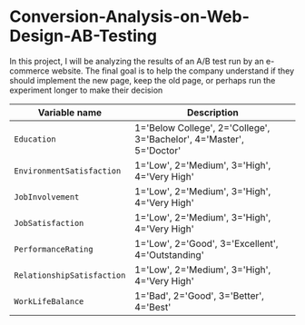 # Conversion-Analysis-on-Web-Design-AB-Testing

In this project, I will be analyzing the results of an A/B test run by an e-commerce website.  The final goal is to help the company understand if they should implement the new page, keep the old page, or perhaps run the experiment longer to make their decision

| Variable name             | Description                                                                |
|---------------------------|----------------------------------------------------------------------------|
| `Education`               |1='Below College', 2='College', 3='Bachelor', 4='Master', 5='Doctor'        |
| `EnvironmentSatisfaction` |1='Low', 2='Medium', 3='High', 4='Very High'                                |
| `JobInvolvement`          |1='Low', 2='Medium', 3='High', 4='Very High'                                |
| `JobSatisfaction`         |1='Low', 2='Medium', 3='High', 4='Very High'                                |
| `PerformanceRating`       |1='Low', 2='Good', 3='Excellent', 4='Outstanding'                           |
| `RelationshipSatisfaction`|1='Low', 2='Medium', 3='High', 4='Very High'                                |
| `WorkLifeBalance`         |1='Bad', 2='Good', 3='Better', 4='Best'                                     |
